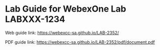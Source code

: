 # Lab Guide for WebexOne Lab LABXXX-1234

Web guide link: https://webexcc-sa.github.io/LAB-2352/

PDF guide link: https://webexcc-sa.github.io/LAB-2352/pdf/document.pdf
